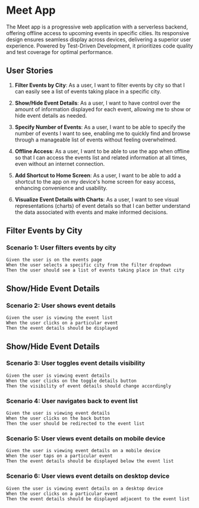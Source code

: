 # Meet App

The Meet app is a progressive web application with a serverless backend, offering offline access to upcoming events in specific cities. Its responsive design ensures seamless display across devices, delivering a superior user experience. Powered by Test-Driven Development, it prioritizes code quality and test coverage for optimal performance.

## User Stories

1. **Filter Events by City**: As a user, I want to filter events by city so that I can easily see a list of events taking place in a specific city.

2. **Show/Hide Event Details**: As a user, I want to have control over the amount of information displayed for each event, allowing me to show or hide event details as needed.

3. **Specify Number of Events**: As a user, I want to be able to specify the number of events I want to see, enabling me to quickly find and browse through a manageable list of events without feeling overwhelmed.

4. **Offline Access**: As a user, I want to be able to use the app when offline so that I can access the events list and related information at all times, even without an internet connection.

5. **Add Shortcut to Home Screen**: As a user, I want to be able to add a shortcut to the app on my device's home screen for easy access, enhancing convenience and usability.

6. **Visualize Event Details with Charts**: As a user, I want to see visual representations (charts) of event details so that I can better understand the data associated with events and make informed decisions.

## Filter Events by City

### Scenario 1: User filters events by city

```gherkin
Given the user is on the events page
When the user selects a specific city from the filter dropdown
Then the user should see a list of events taking place in that city
```

## Show/Hide Event Details

### Scenario 2: User shows event details

```gherkin
Given the user is viewing the event list
When the user clicks on a particular event
Then the event details should be displayed

```

## Show/Hide Event Details

### Scenario 3: User toggles event details visibility

```gherkin
Given the user is viewing event details
When the user clicks on the toggle details button
Then the visibility of event details should change accordingly

```

### Scenario 4: User navigates back to event list

```gherkin
Given the user is viewing event details
When the user clicks on the back button
Then the user should be redirected to the event list

```

### Scenario 5: User views event details on mobile device

```gherkin
Given the user is viewing event details on a mobile device
When the user taps on a particular event
Then the event details should be displayed below the event list

```

### Scenario 6: User views event details on desktop device

```gherkin
Given the user is viewing event details on a desktop device
When the user clicks on a particular event
Then the event details should be displayed adjacent to the event list

```
